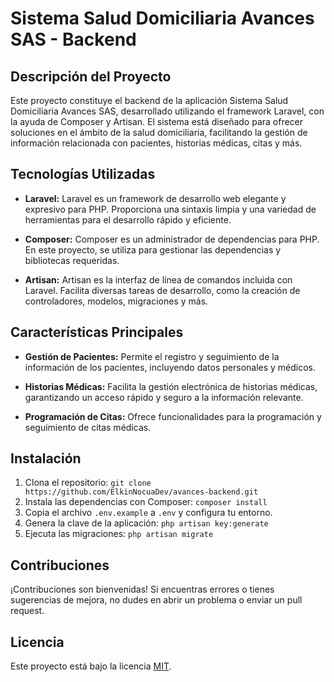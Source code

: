 # Sistema Salud Domiciliaria Avances SAS - Backend

## Descripción del Proyecto

Este proyecto constituye el backend de la aplicación Sistema Salud Domiciliaria Avances SAS, desarrollado utilizando el framework Laravel, con la ayuda de Composer y Artisan. El sistema está diseñado para ofrecer soluciones en el ámbito de la salud domiciliaria, facilitando la gestión de información relacionada con pacientes, historias médicas, citas y más.

## Tecnologías Utilizadas

- **Laravel:** Laravel es un framework de desarrollo web elegante y expresivo para PHP. Proporciona una sintaxis limpia y una variedad de herramientas para el desarrollo rápido y eficiente.

- **Composer:** Composer es un administrador de dependencias para PHP. En este proyecto, se utiliza para gestionar las dependencias y bibliotecas requeridas.

- **Artisan:** Artisan es la interfaz de línea de comandos incluida con Laravel. Facilita diversas tareas de desarrollo, como la creación de controladores, modelos, migraciones y más.

## Características Principales

- **Gestión de Pacientes:** Permite el registro y seguimiento de la información de los pacientes, incluyendo datos personales y médicos.

- **Historias Médicas:** Facilita la gestión electrónica de historias médicas, garantizando un acceso rápido y seguro a la información relevante.

- **Programación de Citas:** Ofrece funcionalidades para la programación y seguimiento de citas médicas.

## Instalación

1. Clona el repositorio: `git clone https://github.com/ElkinNocuaDev/avances-backend.git`
2. Instala las dependencias con Composer: `composer install`
3. Copia el archivo `.env.example` a `.env` y configura tu entorno.
4. Genera la clave de la aplicación: `php artisan key:generate`
5. Ejecuta las migraciones: `php artisan migrate`

## Contribuciones

¡Contribuciones son bienvenidas! Si encuentras errores o tienes sugerencias de mejora, no dudes en abrir un problema o enviar un pull request.

## Licencia

Este proyecto está bajo la licencia [MIT](LICENSE).
